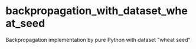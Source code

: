 # backpropagation_with_dataset_wheat_seed
Backpropagation implementation by pure Python with dataset "wheat seed"

